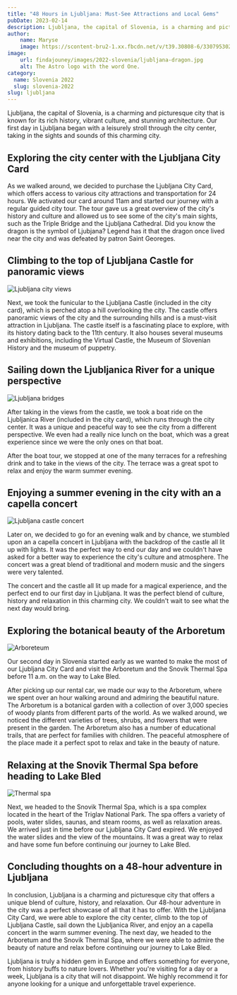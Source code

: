 ```yaml
---
title: "48 Hours in Ljubljana: Must-See Attractions and Local Gems"
pubDate: 2023-02-14
description: Ljubljana, the capital of Slovenia, is a charming and picturesque city that is known for its rich history, vibrant culture, and stunning architecture.
author: 
    name: Maryse
    image: https://scontent-bru2-1.xx.fbcdn.net/v/t39.30808-6/330795302_925591521951448_8517004357677237982_n.jpg?_nc_cat=110&ccb=1-7&_nc_sid=09cbfe&_nc_ohc=-Na7qtcpP6QAX_7Px1i&_nc_ht=scontent-bru2-1.xx&oh=00_AfAn2QMp6pHVpUFj4tcH79gegIIuvQCmjkU_ed-HtVlggQ&oe=63F1022B
image:
    url: findajouney/images/2022-slovenia/ljubljana-dragon.jpg
    alt: The Astro logo with the word One.
category: 
  name: Slovenia 2022
  slug: slovenia-2022
slug: ljubljana
---
```


Ljubljana, the capital of Slovenia, is a charming and picturesque city that is known for its rich history, vibrant culture, and stunning architecture. Our first day in Ljubljana began with a leisurely stroll through the city center, taking in the sights and sounds of this charming city.

## Exploring the city center with the Ljubljana City Card

As we walked around, we decided to purchase the Ljubljana City Card, which offers access to various city attractions and transportation for 24 hours. We activated our card around 11am and started our journey with a regular guided city tour. The tour gave us a great overview of the city's history and culture and allowed us to see some of the city's main sights, such as the Triple Bridge and the Ljubljana Cathedral. Did you know the dragon is the symbol of Ljubjana? Legend has it that the dragon once lived near the city and was defeated by patron Saint Georeges.

## Climbing to the top of Ljubljana Castle for panoramic views
![Ljubljana city views](findajouney/images/2022-slovenia/ljubljana-city-view.jpg)

Next, we took the funicular to the Ljubljana Castle (included in the city card), which is perched atop a hill overlooking the city. The castle offers panoramic views of the city and the surrounding hills and is a must-visit attraction in Ljubljana. The castle itself is a fascinating place to explore, with its history dating back to the 11th century. It also houses several museums and exhibitions, including the Virtual Castle, the Museum of Slovenian History and the museum of puppetry.

## Sailing down the Ljubljanica River for a unique perspective
![Ljubljana bridges](findajouney/images/2022-slovenia/ljubljana-bridges.jpg)

After taking in the views from the castle, we took a boat ride on the Ljubljanica River (included in the city card), which runs through the city center. It was a unique and peaceful way to see the city from a different perspective. We even had a really nice lunch on the boat, which was a great experience since we were the only ones on that boat.

After the boat tour, we stopped at one of the many terraces for a refreshing drink and to take in the views of the city. The terrace was a great spot to relax and enjoy the warm summer evening.

## Enjoying a summer evening in the city with an a capella concert
![Ljubljana castle concert](findajouney/images/2022-slovenia/ljubljana-castle-concert.jpg)

Later on, we decided to go for an evening walk and by chance, we stumbled upon an a capella concert in Ljubljana with the backdrop of the castle all lit up with lights. It was the perfect way to end our day and we couldn't have asked for a better way to experience the city's culture and atmosphere. The concert was a great blend of traditional and modern music and the singers were very talented.

The concert and the castle all lit up made for a magical experience, and the perfect end to our first day in Ljubljana. It was the perfect blend of culture, history and relaxation in this charming city. We couldn't wait to see what the next day would bring.

## Exploring the botanical beauty of the Arboretum
![Arboreteum](findajouney/images/2022-slovenia/arboreteum.jpg)

Our second day in Slovenia started early as we wanted to make the most of our Ljubljana City Card and visit the Arboretum and the Snovik Thermal Spa before 11 a.m. on the way to Lake Bled.

After picking up our rental car, we made our way to the Arboretum, where we spent over an hour walking around and admiring the beautiful nature. The Arboretum is a botanical garden with a collection of over 3,000 species of woody plants from different parts of the world. As we walked around, we noticed the different varieties of trees, shrubs, and flowers that were present in the garden. The Arboretum also has a number of educational trails, that are perfect for families with children. The peaceful atmosphere of the place made it a perfect spot to relax and take in the beauty of nature.

## Relaxing at the Snovik Thermal Spa before heading to Lake Bled
![Thermal spa](findajouney/images/2022-slovenia/thermal-spa.jpg)

Next, we headed to the Snovik Thermal Spa, which is a spa complex located in the heart of the Triglav National Park. The spa offers a variety of pools, water slides, saunas, and steam rooms, as well as relaxation areas. We arrived just in time before our Ljubljana City Card expired. We enjoyed the water slides and the view of the mountains. It was a great way to relax and have some fun before continuing our journey to Lake Bled.

## Concluding thoughts on a 48-hour adventure in Ljubljana
In conclusion, Ljubljana is a charming and picturesque city that offers a unique blend of culture, history, and relaxation. Our 48-hour adventure in the city was a perfect showcase of all that it has to offer. With the Ljubljana City Card, we were able to explore the city center, climb to the top of Ljubljana Castle, sail down the Ljubljanica River, and enjoy an a capella concert in the warm summer evening. The next day, we headed to the Arboretum and the Snovik Thermal Spa, where we were able to admire the beauty of nature and relax before continuing our journey to Lake Bled.

Ljubljana is truly a hidden gem in Europe and offers something for everyone, from history buffs to nature lovers. Whether you're visiting for a day or a week, Ljubljana is a city that will not disappoint. We highly recommend it for anyone looking for a unique and unforgettable travel experience.